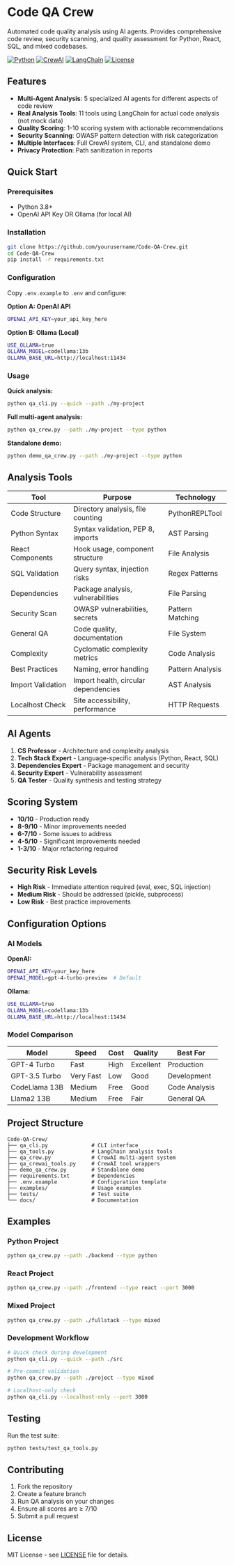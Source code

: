 # Code QA Crew

Automated code quality analysis using AI agents. Provides comprehensive code review, security scanning, and quality assessment for Python, React, SQL, and mixed codebases.

[![Python](https://img.shields.io/badge/Python-3.8+-blue.svg)](https://python.org)
[![CrewAI](https://img.shields.io/badge/CrewAI-0.121.0-orange.svg)](https://crewai.com)
[![LangChain](https://img.shields.io/badge/LangChain-0.3.25-blue.svg)](https://langchain.com)
[![License](https://img.shields.io/badge/License-MIT-green.svg)](LICENSE)

## Features

- **Multi-Agent Analysis**: 5 specialized AI agents for different aspects of code review
- **Real Analysis Tools**: 11 tools using LangChain for actual code analysis (not mock data)
- **Quality Scoring**: 1-10 scoring system with actionable recommendations
- **Security Scanning**: OWASP pattern detection with risk categorization
- **Multiple Interfaces**: Full CrewAI system, CLI, and standalone demo
- **Privacy Protection**: Path sanitization in reports

## Quick Start

### Prerequisites
- Python 3.8+
- OpenAI API Key OR Ollama (for local AI)

### Installation
```bash
git clone https://github.com/yourusername/Code-QA-Crew.git
cd Code-QA-Crew
pip install -r requirements.txt
```

### Configuration

Copy `.env.example` to `.env` and configure:

**Option A: OpenAI API**
```bash
OPENAI_API_KEY=your_api_key_here
```

**Option B: Ollama (Local)**
```bash
USE_OLLAMA=true
OLLAMA_MODEL=codellama:13b
OLLAMA_BASE_URL=http://localhost:11434
```

### Usage

**Quick analysis:**
```bash
python qa_cli.py --quick --path ./my-project
```

**Full multi-agent analysis:**
```bash
python qa_crew.py --path ./my-project --type python
```

**Standalone demo:**
```bash
python demo_qa_crew.py --path ./my-project --type python
```

## Analysis Tools

| Tool | Purpose | Technology |
|------|---------|------------|
| Code Structure | Directory analysis, file counting | PythonREPLTool |
| Python Syntax | Syntax validation, PEP 8, imports | AST Parsing |
| React Components | Hook usage, component structure | File Analysis |
| SQL Validation | Query syntax, injection risks | Regex Patterns |
| Dependencies | Package analysis, vulnerabilities | File Parsing |
| Security Scan | OWASP vulnerabilities, secrets | Pattern Matching |
| General QA | Code quality, documentation | File System |
| Complexity | Cyclomatic complexity metrics | Code Analysis |
| Best Practices | Naming, error handling | Pattern Analysis |
| Import Validation | Import health, circular dependencies | AST Analysis |
| Localhost Check | Site accessibility, performance | HTTP Requests |

## AI Agents

1. **CS Professor** - Architecture and complexity analysis
2. **Tech Stack Expert** - Language-specific analysis (Python, React, SQL)
3. **Dependencies Expert** - Package management and security
4. **Security Expert** - Vulnerability assessment
5. **QA Tester** - Quality synthesis and testing strategy

## Scoring System

- **10/10** - Production ready
- **8-9/10** - Minor improvements needed
- **6-7/10** - Some issues to address
- **4-5/10** - Significant improvements needed
- **1-3/10** - Major refactoring required

## Security Risk Levels

- **High Risk** - Immediate attention required (eval, exec, SQL injection)
- **Medium Risk** - Should be addressed (pickle, subprocess)
- **Low Risk** - Best practice improvements

## Configuration Options

### AI Models

**OpenAI:**
```bash
OPENAI_API_KEY=your_key_here
OPENAI_MODEL=gpt-4-turbo-preview  # Default
```

**Ollama:**
```bash
USE_OLLAMA=true
OLLAMA_MODEL=codellama:13b
OLLAMA_BASE_URL=http://localhost:11434
```

### Model Comparison

| Model | Speed | Cost | Quality | Best For |
|-------|-------|------|---------|----------|
| GPT-4 Turbo | Fast | High | Excellent | Production |
| GPT-3.5 Turbo | Very Fast | Low | Good | Development |
| CodeLlama 13B | Medium | Free | Good | Code Analysis |
| Llama2 13B | Medium | Free | Fair | General QA |

## Project Structure

```
Code-QA-Crew/
├── qa_cli.py              # CLI interface
├── qa_tools.py            # LangChain analysis tools
├── qa_crew.py             # CrewAI multi-agent system
├── qa_crewai_tools.py     # CrewAI tool wrappers
├── demo_qa_crew.py        # Standalone demo
├── requirements.txt       # Dependencies
├── .env.example           # Configuration template
├── examples/              # Usage examples
├── tests/                 # Test suite
└── docs/                  # Documentation
```

## Examples

### Python Project
```bash
python qa_crew.py --path ./backend --type python
```

### React Project
```bash
python qa_crew.py --path ./frontend --type react --port 3000
```

### Mixed Project
```bash
python qa_crew.py --path ./fullstack --type mixed
```

### Development Workflow
```bash
# Quick check during development
python qa_cli.py --quick --path ./src

# Pre-commit validation
python qa_crew.py --path ./project --type mixed

# Localhost-only check
python qa_cli.py --localhost-only --port 3000
```

## Testing

Run the test suite:
```bash
python tests/test_qa_tools.py
```

## Contributing

1. Fork the repository
2. Create a feature branch
3. Run QA analysis on your changes
4. Ensure all scores are ≥ 7/10
5. Submit a pull request

## License

MIT License - see [LICENSE](LICENSE) file for details.
